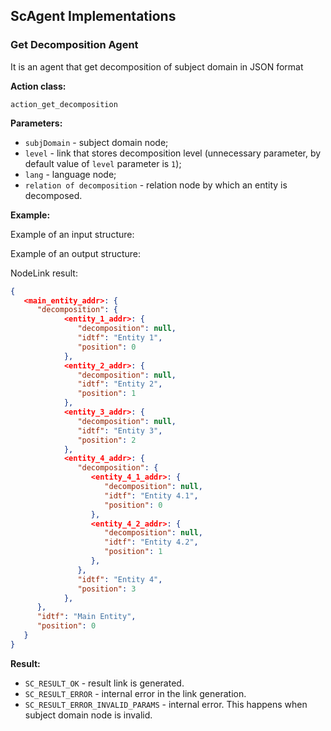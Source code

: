 ## ScAgent Implementations

### Get Decomposition Agent

It is an agent that get decomposition of subject domain in JSON format

**Action class:**

`action_get_decomposition`

**Parameters:**

* `subjDomain` - subject domain node;
* `level` - link that stores decomposition level (unnecessary parameter, by default value of `level` parameter is `1`);
* `lang` - language node;
* `relation of decomposition` - relation node by which an entity is decomposed.

**Example:**

Example of an input structure:

<scg src="../images/get-decomposition-agent/input.gwf"/></scg>

Example of an output structure:

<scg src="../images/get-decomposition-agent/output.gwf"></scg>

NodeLink result:

```json
{
   <main_entity_addr>: {
      "decomposition": {
            <entity_1_addr>: {
               "decomposition": null,
               "idtf": "Entity 1",
               "position": 0
            },
            <entity_2_addr>: {
               "decomposition": null,
               "idtf": "Entity 2",
               "position": 1
            },
            <entity_3_addr>: {
               "decomposition": null,
               "idtf": "Entity 3",
               "position": 2
            },
            <entity_4_addr>: {
               "decomposition": {
                  <entity_4_1_addr>: {
                     "decomposition": null,
                     "idtf": "Entity 4.1",
                     "position": 0
                  },
                  <entity_4_2_addr>: {
                     "decomposition": null,
                     "idtf": "Entity 4.2",
                     "position": 1
                  },
               },
               "idtf": "Entity 4",
               "position": 3
            },
      },
      "idtf": "Main Entity",
      "position": 0
   }
}
```

**Result:**

* `SC_RESULT_OK` - result link is generated.
* `SC_RESULT_ERROR` - internal error in the link generation.
* `SC_RESULT_ERROR_INVALID_PARAMS` - internal error. This happens when subject domain node is invalid.
